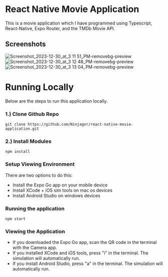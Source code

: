 # React Native Movie Application
This is a movie application which I have programmed using Typescript, React-Native, Expo Router, and the TMDb Movie API.

## Screenshots
![Screenshot_2023-12-30_at_3 11 51_PM-removebg-preview](https://github.com/Ninjagor/react-native-movie-application/assets/88942472/8306ae3b-6822-408e-9a0f-ff2705e29794)
![Screenshot_2023-12-30_at_3 12 48_PM-removebg-preview](https://github.com/Ninjagor/react-native-movie-application/assets/88942472/8577d6ab-869d-440a-b65a-46453b5e4362)
![Screenshot_2023-12-30_at_3 13 04_PM-removebg-preview](https://github.com/Ninjagor/react-native-movie-application/assets/88942472/1befec6f-7ac6-4f4b-885d-07a936964557)

# Running Locally
Below are the steps to run this application locally.

### 1.) Clone Github Repo
```
git clone https://github.com/Ninjagor/react-native-movie-application.git
```

### 2.) Install Modules
```
npm install
```

### Setup Viewing Environment
There are two options to do this:
- Install the Expo Go app on your mobile device
- Install XCode + iOS sim tools on mac os devices
- Install Android Studio on windows devices

### Running the application
```
npm start
```

### Viewing the Application
- If you downloaded the Expo Go app, scan the QR code in the terminal with the Camera app.
- If you installed XCode and iOS tools, press "i" in the terminal. The simulation will automatically run.
- If you install Android Studio, press "a" in the terminal. The simulation will automatically run.
